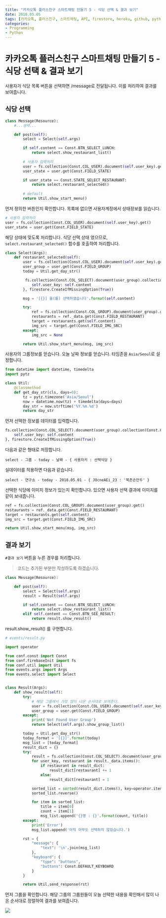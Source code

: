 ```yaml
---
title: "카카오톡 플러스친구 스마트채팅 만들기 5 - 식당 선택 & 결과 보기"
date: 2018.05.05
tags: [카카오톡, 플러스친구, 스마트채팅, API, firestore, heroku, github, python, flask]
categories:
- Programming
- Python
---
```


# 카카오톡 플러스친구 스마트채팅 만들기 5 - 식당 선택 & 결과 보기

사용자가 식당 목록 버튼을 선택하면 /message로 전달됩니다. 이를 처리하여 결과를 보여줍니다. 

## 식당 선택

```python
class Message(Resource):
    #...생략...

    def post(self):
        select = Select(self.args)

        if self.content == Const.BTN_SELECT_LUNCH:
            return select.show_restaurant_list()
        
        # 사용자 입력처리
        user = fs.collection(Const.COL_USER).document(self.user_key).get()
        user_state = user.get(Const.FIELD_STATE)

        if user_state == Const.STATE_SELECT_RESTAURANT:
            return select.restaurant_selected()
        
        # default
        return Util.show_start_menu()
```

먼저 정의한 버튼인지 확인합니다. 
목록에 없으면 사용자계정에서 상태정보를 읽습니다. 

```python
# 사용자 입력처리
user = fs.collection(Const.COL_USER).document(self.user_key).get()
user_state = user.get(Const.FIELD_STATE)
```

해당 상태에 맞도록 처리합니다. 식당 선택 상태 였으므로, `select.restaurant_selected()` 함수를 호출하여 처리합니다. 

```python
class Select(Args):
    def restaurant_selected(self):
        user = fs.collection(Const.COL_USER).document(self.user_key).get()
        user_group = user.get(Const.FIELD_GROUP)
        today = Util.get_day_str()

         fs.collection(Const.COL_SELECT).document(user_group).collection(Const.COL_TODAY).document(today).update({
            self.user_key: self.content
        }, firestore.CreateIfMissingOption(True))

        msg = '[{}] 을(를) 선택하였습니다'.format(self.content)

        try:
            ref = fs.collection(Const.COL_GROUP).document(user_group).get()
            restaurants = ref._data.get(Const.FIELD_RESTAURANT)
            target = restaurants.get(self.content)
            img_src = target.get(Const.FIELD_IMG_SRC)
        except:
            img_src = None

        return Util.show_start_menu(msg, img_src)
```

사용자의 그룹정보를 얻습니다. 
오늘 날짜 정보를 얻습니다. 타임존을 `Asia/Seoul`로 설정합니다.

```python
from datetime import datetime, timedelta
import pytz

class Util:
    @classmethod
    def get_day_str(cls, days=0):
        tz = pytz.timezone('Asia/Seoul')
        now = datetime.now(tz) + timedelta(days=days)
        day_str = now.strftime('%Y.%m.%d')
        return day_str
```

먼저 선택한 정보를 데이터를 입력합니다. 

```python
fs.collection(Const.COL_SELECT).document(user_group).collection(Const.COL_TODAY).document(today).update({
    self.user_key: self.content
}, firestore.CreateIfMissingOption(True))
```

다음과 같은 형태로 저장합니다. 

`select - 그룹 - today - 날짜 - { 사용자키 : 선택식당 }`

실데이터를 적용하면 다음과 같습니다.

`select - 연구소 - today - 2018.05.01 - { JOcneAEi_23 : '북촌손만두' }`

선택한 식당에 이미지 정보가 있는지 확인합니다. 있으면 사용자 선택 결과에 이미지를 같이 보내줍니다. 

```python
ref = fs.collection(Const.COL_GROUP).document(user_group).get()
restaurants = ref._data.get(Const.FIELD_RESTAURANT)
target = restaurants.get(self.content)
img_src = target.get(Const.FIELD_IMG_SRC)

return Util.show_start_menu(msg, img_src)
```

## 결과 보기

`#결과 보기` 버튼을 누른 경우를 처리합니다. 

> 코드는 추가된 부분만 작성하도록 하겠습니다.

```python
class Message(Resource):

    def post(self):
        select = Select(self.args)
        result = Result(self.args)

        if self.content == Const.BTN_SELECT_LUNCH:
            return select.show_restaurant_list()
        elif self.content == Const.BTN_SEE_RESULT:
            return result.show_result()
```

result.show_result() 를 구현합니다.

```python
# events/result.py

import operator

from conf.const import Const
from conf.firebaseInit import fs
from conf.util import Util
from events.args import Args
from events.select import Select


class Result(Args):
    def show_result(self):
        try:
            # 해당 그룹에서 가장 많이 나온 순서대로 보여준다.
            user = fs.collection(Const.COL_USER).document(self.user_key).get()
            user_group = user.get(Const.FIELD_GROUP)
        except:
            print('Not Found User Group')
            return Select(self.args).show_group_list()

        today = Util.get_day_str()
        today_format = '[{}]'.format(today)
        msg_list = [today_format]
        result_dict = {}
        try:
            result = fs.collection(Const.COL_SELECT).document(user_group).collection(Const.COL_TODAY).document(today).get()
            for user_key, restaurant in result._data.items():
                if restaurant in result_dict:
                    result_dict[restaurant] += 1
                else:
                    result_dict[restaurant] = 1

            sorted_list = sorted(result_dict.items(), key=operator.itemgetter(1))
            sorted_list.reverse()

            for item in sorted_list:
                title = item[0]
                count = item[1]
                msg_list.append('{}명 : {}'.format(count, title))
        except:
            print('Error')
            msg_list.append('아직 아무도 선택하지 않았습니다.')

        rst = {
            "message": {
                "text": '\n'.join(msg_list)
            },
            "keyboard": {
                "type": "buttons",
                "buttons": Const.DEFAULT_KEYBOARD
            }
        }

        return Util.send_response(rst)
```

먼저 그룹을 확인합니다. 
해당 그룹의 그룹원들이 오늘 선택한 내용을 확인해서 많이 나온 순서대로 정렬하여 결과를 보여줍니다. 

![](https://goo.gl/2rSqCi)



<script src="https://gist.github.com/jacegem/fee3dae8e7a0c630dc612b76ad3d1911.js"></script>